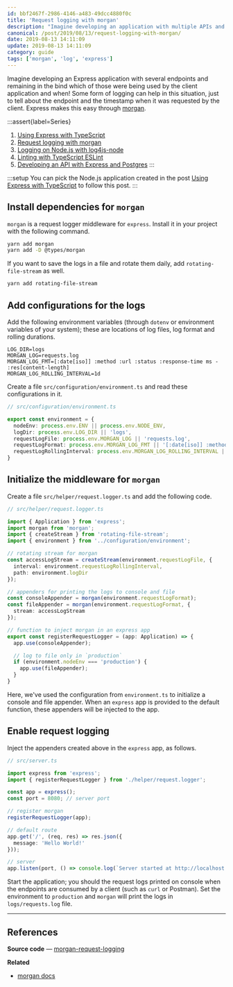 ```yaml
---
id: bbf2467f-2986-4146-a483-49dcc4880f0c
title: 'Request logging with morgan'
description: "Imagine developing an application with multiple APIs and remaining in the bind which of those were being used by the client and when! morgan can help by logging useful request information for an Express application."
canonical: /post/2019/08/13/request-logging-with-morgan/
date: 2019-08-13 14:11:09
update: 2019-08-13 14:11:09
category: guide
tags: ['morgan', 'log', 'express']
---
```


Imagine developing an Express application with several endpoints and remaining in the bind which of those were being used by the client application and when! Some form of logging can help in this situation, just to tell about the endpoint and the timestamp when it was requested by the client. Express makes this easy through [morgan](https://github.com/expressjs/morgan).

:::assert{label=Series}
1. [Using Express with TypeScript](/post/2019/01/12/using-express-with-typescript/)
2. [Request logging with morgan](/post/2019/08/13/request-logging-with-morgan/)
3. [Logging on Node.js with log4js-node](/post/2019/08/14/logging-on-nodejs-with-log4js-node/)
4. [Linting with TypeScript ESLint](/post/2019/08/16/linting-with-typescript-eslint/)
5. [Developing an API with Express and Postgres](/post/2019/08/19/developing-an-api-with-express-and-postgres/)
:::

:::setup
You can pick the Node.js application created in the post [Using Express with TypeScript](/post/2019/01/12/using-express-with-typescript/) to follow this post.
:::

## Install dependencies for `morgan`

`morgan` is a request logger middleware for `express`. Install it in your project with the following command.

```sh
yarn add morgan
yarn add -D @types/morgan
```

If you want to save the logs in a file and rotate them daily, add `rotating-file-stream` as well.

```sh
yarn add rotating-file-stream
```

## Add configurations for the logs

Add the following environment variables (through `dotenv` or environment variables of your system); these are locations of log files, log format and rolling durations.

```properties
LOG_DIR=logs
MORGAN_LOG=requests.log
MORGAN_LOG_FMT=[:date[iso]] :method :url :status :response-time ms - :res[content-length]
MORGAN_LOG_ROLLING_INTERVAL=1d
```

Create a file `src/configuration/environment.ts` and read these configurations in it.

```typescript
// src/configuration/environment.ts

export const environment = {
  nodeEnv: process.env.ENV || process.env.NODE_ENV,
  logDir: process.env.LOG_DIR || 'logs',
  requestLogFile: process.env.MORGAN_LOG || 'requests.log',
  requestLogFormat: process.env.MORGAN_LOG_FMT || '[:date[iso]] :method :url :status :response-time ms - :res[content-length]',
  requestLogRollingInterval: process.env.MORGAN_LOG_ROLLING_INTERVAL || '1d'
}
```

## Initialize the middleware for `morgan`

Create a file `src/helper/request.logger.ts` and add the following code.

```typescript
// src/helper/request.logger.ts

import { Application } from 'express';
import morgan from 'morgan';
import { createStream } from 'rotating-file-stream';
import { environment } from '../configuration/environment';

// rotating stream for morgan
const accessLogStream = createStream(environment.requestLogFile, {
  interval: environment.requestLogRollingInterval,
  path: environment.logDir
});

// appenders for printing the logs to console and file
const consoleAppender = morgan(environment.requestLogFormat);
const fileAppender = morgan(environment.requestLogFormat, {
  stream: accessLogStream
});

// function to inject morgan in an express app
export const registerRequestLogger = (app: Application) => {
  app.use(consoleAppender);

  // log to file only in `production`
  if (environment.nodeEnv === 'production') {
    app.use(fileAppender);
  }
}
```

Here, we've used the configuration from `environment.ts` to initialize a console and file appender. When an `express` app is provided to the default function, these appenders will be injected to the app.

## Enable request logging

Inject the appenders created above in the `express` app, as follows.

```typescript {4, 10}
// src/server.ts

import express from 'express';
import { registerRequestLogger } from './helper/request.logger';

const app = express();
const port = 8080; // server port

// register morgan
registerRequestLogger(app);

// default route
app.get('/', (req, res) => res.json({
  message: 'Hello World!'
}));

// server
app.listen(port, () => console.log(`Server started at http://localhost:${port}`));
```

Start the application; you should the request logs printed on console when the endpoints are consumed by a client (such as `curl` or Postman). Set the environment to `production` and `morgan` will print the logs in `logs/requests.log` file.

---

## References

**Source code** &mdash; [morgan-request-logging](https://gitlab.com/mflash/nodejs-guides/-/tree/master/morgan-request-logging)

**Related**
- [morgan docs](https://github.com/expressjs/morgan#readme)

